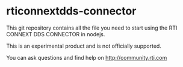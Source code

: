 rticonnextdds-connector
=======================
This git repository contains all the file you need to start using the RTI CONNEXT DDS CONNECTOR in nodejs.

This is an experimental product and is not officially supported. 

You can ask questions and find help on http://community.rti.com

